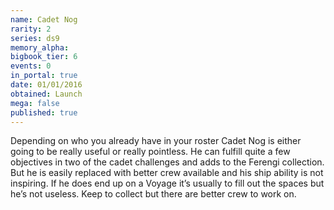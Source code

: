 ```yaml
---
name: Cadet Nog
rarity: 2
series: ds9
memory_alpha:
bigbook_tier: 6
events: 0
in_portal: true
date: 01/01/2016
obtained: Launch
mega: false
published: true
---
```


Depending on who you already have in your roster Cadet Nog is either going to be really useful or really pointless. He can fulfill quite a few objectives in two of the cadet challenges and adds to the Ferengi collection. But he is easily replaced with better crew available and his ship ability is not inspiring. If he does end up on a Voyage it’s usually to fill out the spaces but he’s not useless. Keep to collect but there are better crew to work on.

